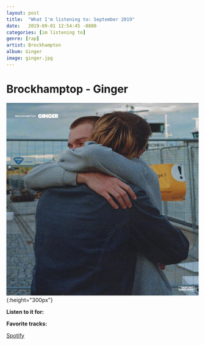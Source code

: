 ```yaml
---
layout: post
title:  "What I'm listening to: September 2019"
date:   2019-09-01 12:54:45 -0800
categories: [im listening to]
genre: [rap]
artist: Brockhampton
album: Ginger
image: ginger.jpg
---
```


# Brockhamptop - Ginger
<!--excerpt-->
![](/assets/albums/ginger.jpg){:height="300px"}

**Listen to it for:** 

**Favorite tracks:**

[Spotify](spotify:album:1jToVugwBEzcak8gJNZG2f)
